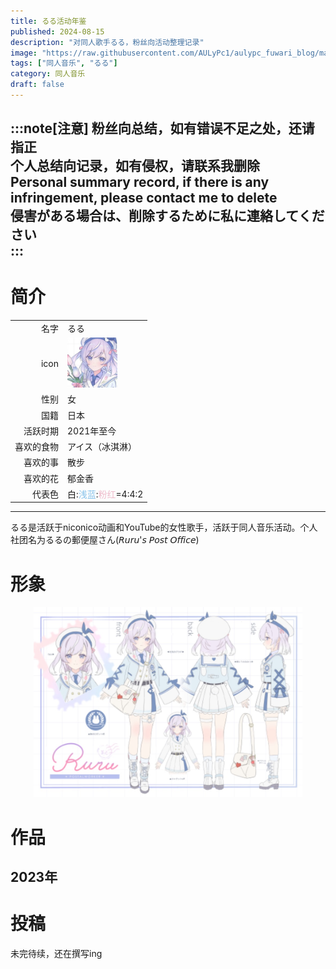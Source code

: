 ```yaml
---
title: るる活动年鉴
published: 2024-08-15
description: "对同人歌手るる，粉丝向活动整理记录"
image: "https://raw.githubusercontent.com/AULyPc1/aulypc_fuwari_blog/main/picture/mypic/data/ruru_annual/1724653481041.png"
tags: ["同人音乐", "るる"]
category: 同人音乐
draft: false
---
```


:::note[注意]
粉丝向总结，如有错误不足之处，还请指正  
个人总结向记录，如有侵权，请联系我删除  
Personal summary record, if there is any infringement, please contact me to delete  
侵害がある場合は、削除するために私に連絡してください  
:::
---------
# 简介
|  |     |
| -: | :- |
| 名字 |   るる   |
| icon | <img src="https://raw.githubusercontent.com/AULyPc1/aulypc_fuwari_blog/main/picture/mypic/data/ruru_annual/ruru_icon.jpg" border=0 width=80 height="">  |
| 性别 |   女   |
| 国籍 |   日本  |
| 活跃时期 |   2021年至今  |
| 喜欢的食物 |   アイス（冰淇淋）  |
| 喜欢的事 |   散步  |
| 喜欢的花 |   郁金香  |
| 代表色 |  白:<span style="color:#89c3eb">浅蓝</span>:<span style="color:#eebbcb">粉红</span>=4:4:2   |
-----
るる是活跃于niconico动画和YouTube的女性歌手，活跃于同人音乐活动。个人社团名为るるの郵便屋さん(𝘙𝘶𝘳𝘶'𝘴 𝘗𝘰𝘴𝘵 𝘖𝘧𝘧𝘪𝘤𝘦)

# 形象
<center><td><img src="https://raw.githubusercontent.com/AULyPc1/aulypc_fuwari_blog/main/picture/mypic/data/ruru_annual/ruru_threeface.jpeg" border=0 width=430 height=""></td></center>

# 作品
## 2023年


# 投稿

未完待续，还在撰写ing
